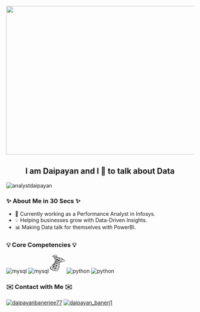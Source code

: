 <p align="center">
 <img  width="700" height="400"src="https://github.com/AnalystDaipayan/AnalystDaipayan/blob/main/Daipayan_Gif.gif">
</p>

<h2 align="center">I am Daipayan and I 💖 to talk about Data</h2>


<p align="left"> <img src="https://komarev.com/ghpvc/?username=analystdaipayan&label=Profile%20views&color=0e75b6&style=flat" alt="analystdaipayan" /> </p>


### ✨ About Me in 30 Secs ✨

- 💼 Currently working as a Performance Analyst in Infosys.
- 💡 Helping businesses grow with Data-Driven Insights.
- 📊 Making Data talk for themselves with PowerBI.


### 💡 Core Competencies 💡

<p align="left">
      <img src="https://www.vectorlogo.zone/logos/mysql/mysql-icon.svg" alt="mysql" width="40" height="50"/>
      <img src="https://www.vectorlogo.zone/logos/microsoft_powerbi/microsoft_powerbi-icon.svg" alt="mysql" width="40" height="50"/>
      <img src="https://github.com/fizzed/font-mfizz/blob/master/src/svg/mssql.svg" alt="mysql" width="40" height="50"/>
      <img src="https://www.vectorlogo.zone/logos/python/python-icon.svg" alt="python" width="40" height="50"/>
      <img src="https://github.com/detain/svg-logos/blob/master/svg/excel-4.svg" alt="python" width="40" height="50"/>
</p>

### ✉️ Contact with Me ✉️
<p align="left">
<a href="https://linkedin.com/in/daipayanbanerjee77" target="blank"><img align="center" src="https://raw.githubusercontent.com/rahuldkjain/github-profile-readme-generator/master/src/images/icons/Social/linked-in-alt.svg" alt="daipayanbanerjee77" height="35" width="45" /></a>
<a href="https://www.hackerrank.com/daipayan_banerj1" target="blank"><img align="center" src="https://raw.githubusercontent.com/rahuldkjain/github-profile-readme-generator/master/src/images/icons/Social/hackerrank.svg" alt="daipayan_banerj1" height="35" width="45" /></a>
</p>

